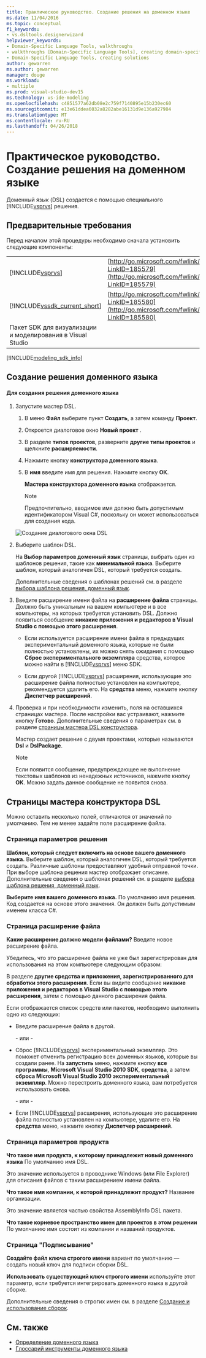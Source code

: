 ```yaml
---
title: Практическое руководство. Создание решения на доменном языке
ms.date: 11/04/2016
ms.topic: conceptual
f1_keywords:
- vs.dsltools.designerwizard
helpviewer_keywords:
- Domain-Specific Language Tools, walkthroughs
- walkthroughs [Domain-Specific Language Tools], creating domain-specific language
- Domain-Specific Language Tools, creating solutions
author: gewarren
ms.author: gewarren
manager: douge
ms.workload:
- multiple
ms.prod: visual-studio-dev15
ms.technology: vs-ide-modeling
ms.openlocfilehash: c4851577a62db08e2c759f7140895e15b230ec60
ms.sourcegitcommit: e13e61ddea6032a8282abe16131d9e136a927984
ms.translationtype: MT
ms.contentlocale: ru-RU
ms.lasthandoff: 04/26/2018
---
```

# <a name="how-to-create-a-domain-specific-language-solution"></a>Практическое руководство. Создание решения на доменном языке
Доменный язык (DSL) создается с помощью специального [!INCLUDE[vsprvs](../code-quality/includes/vsprvs_md.md)] решения.

## <a name="prerequisites"></a>Предварительные требования
 Перед началом этой процедуры необходимо сначала установить следующие компоненты:

|||
|-|-|
|[!INCLUDE[vsprvs](../code-quality/includes/vsprvs_md.md)]|[http://go.microsoft.com/fwlink/?LinkID=185579](http://go.microsoft.com/fwlink/?LinkID=185579)|
|[!INCLUDE[vssdk_current_short](../modeling/includes/vssdk_current_short_md.md)]|[http://go.microsoft.com/fwlink/?LinkID=185580](http://go.microsoft.com/fwlink/?LinkID=185580)|
|Пакет SDK для визуализации и моделирования в Visual Studio||


[!INCLUDE[modeling_sdk_info](includes/modeling_sdk_info.md)]


## <a name="creating-a-domain-specific-language-solution"></a>Создание решения доменного языка

#### <a name="to-create-a-domain-specific-language-solution"></a>Для создания решения доменного языка

1.  Запустите мастер DSL.

    1.  В меню **Файл** выберите пункт **Создать**, а затем команду **Проект**.

    2.  Откроется диалоговое окно **Новый проект** .

    3.  В разделе **типов проектов**, разверните **другие типы проектов** и щелкните **расширяемости**.

    4.  Нажмите кнопку **конструктора доменного языка**.

    5.  В **имя** введите имя для решения. Нажмите кнопку **ОК**.

         **Мастера конструктора доменного языка** отображается.

        > [!NOTE]
        >  Предпочтительно, вводимое имя должно быть допустимым идентификатором Visual C#, поскольку он может использоваться для создания кода.

     ![Создание диалогового окна DSL](../modeling/media/create_dsldialog.png "Create_DSLDialog")

2.  Выберите шаблон DSL.

     На **Выбор параметров доменный язык** страницы, выбрать один из шаблонов решения, такие как **минимальной языка**. Выберите шаблон, который аналогичен DSL, который требуется создать.

     Дополнительные сведения о шаблонах решений см. в разделе [выбора шаблона решения, доменный язык](../modeling/choosing-a-domain-specific-language-solution-template.md).

3.  Введите расширение имени файла на **расширение файла** страницы. Должно быть уникальным на вашем компьютере и в все компьютеры, на которых требуется установить DSL. Должно появиться сообщение **никакие приложения и редакторов в Visual Studio с помощью этого расширения**.

    -   Если используется расширение имени файла в предыдущих экспериментальный доменного языка, которые не были полностью установлены, их можно снять ожидания с помощью **Сброс экспериментального экземпляра** средства, которое можно найти в [!INCLUDE[vsprvs](../code-quality/includes/vsprvs_md.md)] меню SDK.

    -   Если другой [!INCLUDE[vsprvs](../code-quality/includes/vsprvs_md.md)] расширения, использующие это расширение файла полностью установлен на компьютере, рекомендуется удалить его. На **средства** меню, нажмите кнопку **Диспетчер расширений**.

4.  Проверка и при необходимости изменить, поля на оставшихся страницах мастера. После настройки вас устраивают, нажмите кнопку **Готово**. Дополнительные сведения о параметрах см. в разделе [страницы мастера DSL конструктора](#settings).

     Мастер создает решение с двумя проектами, которые называются **Dsl** и **DslPackage**.

    > [!NOTE]
    >  Если появится сообщение, предупреждающее не выполнение текстовых шаблонов из ненадежных источников, нажмите кнопку **ОК**. Можно задать данное сообщение не появится снова.

##  <a name="settings"></a> Страницы мастера конструктора DSL
 Можно оставить несколько полей, отличаются от значений по умолчанию. Тем не менее задайте поле расширение файла.

### <a name="solution-settings-page"></a>Страница параметров решения
 **Шаблон, который следует включить на основе вашего доменного языка.**
Выберите шаблон, который аналогичен DSL, который требуется создать. Различные шаблоны предоставляют удобный отправной точки. При выборе шаблона решения мастер отображает описание. Дополнительные сведения о шаблонах решений см. в разделе [выбора шаблона решения, доменный язык](../modeling/choosing-a-domain-specific-language-solution-template.md).

 **Выберите имя вашего доменного языка.**
По умолчанию имя решения. Код создается на основе этого значения. Он должен быть допустимым именем класса C#.

### <a name="file-extension-page"></a>Страница расширение файла
 **Какие расширение должно модели файлами?**
Введите новое расширение файла.

 Убедитесь, что это расширение файла не уже был зарегистрирован для использования на этом компьютере следующим образом:

 В разделе **другие средства и приложения, зарегистрированного для обработки этого расширения**. Если вы видите сообщение **никакие приложения и редакторов в Visual Studio с помощью этого расширения**, затем с помощью данного расширения файла.

 Если отображается список средств или пакетов, необходимо выполнить одно из следующих:

-   Введите расширение файла в другой.

     \- или -

-   Сброс [!INCLUDE[vsprvs](../code-quality/includes/vsprvs_md.md)] экспериментальный экземпляр. Это поможет отменить регистрацию всех доменных языков, которые вы создали ранее. На **запустить** меню, нажмите кнопку **все программы**, **Microsoft Visual Studio 2010 SDK**, **средства**, а затем **сброса Microsoft Visual Studio 2010 экспериментальный экземпляр**. Можно перестроить доменного языка, вам потребуется использовать снова.

     \- или -

-   Если [!INCLUDE[vsprvs](../code-quality/includes/vsprvs_md.md)] расширения, использующие это расширение файла полностью установлен на компьютере, удалите его. На **средства** меню, нажмите кнопку **Диспетчер расширений**.

### <a name="product-settings-page"></a>Страница параметров продукта
 **Что такое имя продукта, к которому принадлежит новый доменного языка**
По умолчанию имя DSL.

 Это значение используется в проводнике Windows (или File Explorer) для описания файлов с таким расширением имени файла.

 **Что такое имя компании, к которой принадлежит продукт?**
Название организации.

 Это значение является частью свойства AssemblyInfo DSL пакета.

 **Что такое корневое пространство имен для проектов в этом решении**
По умолчанию имя состоит из компании и названий продуктов.

### <a name="signing-page"></a>Страница "Подписывание"
 **Создайте файл ключа строгого имени** вариант по умолчанию — создать новый ключ для подписи сборки DSL.

 **Использовать существующий ключ строгого имени** используйте этот параметр, если требуется интегрировать доменного языка в другой сборке.

 Дополнительные сведения о строгих имен см. в разделе [Создание и использование сборок](http://go.microsoft.com/fwlink/?LinkId=186073).

## <a name="see-also"></a>См. также

- [Определение доменного языка](../modeling/how-to-define-a-domain-specific-language.md)
- [Глоссарий инструменты доменного языка](http://msdn.microsoft.com/ca5e84cb-a315-465c-be24-76aa3df276aa)

